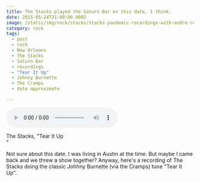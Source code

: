 ```yaml
---
title: The Stacks played the Saturn Bar on this date, I think.
date: 2015-05-24T21:00:00.000Z
image: /static/img/rock/stacks/stacks-pandemic-recordings-with-andre-red.jpg
category: rock
tags:
  - post 
  - rock
  - New Orleans
  - The Stacks
  - Saturn Bar
  - recordings
  - "Tear It Up"
  - Johnny Burnette
  - The Cramps
  - date approximate

---
```


<audio src="/static/audio/StacksSaturnTearItUpMay242015.mp3" autobuffer autoloop loop controls></audio>
<figcaption>The Stacks, "Tear It Up</figcaption>"

Not sure about this date. I was living in Austin at the time. But maybe I came back and we threw a show together?  Anyway, here's a recording of The Stacks doing the classic Johhny Burnette (via the Cramps) tune "Tear It Up".
